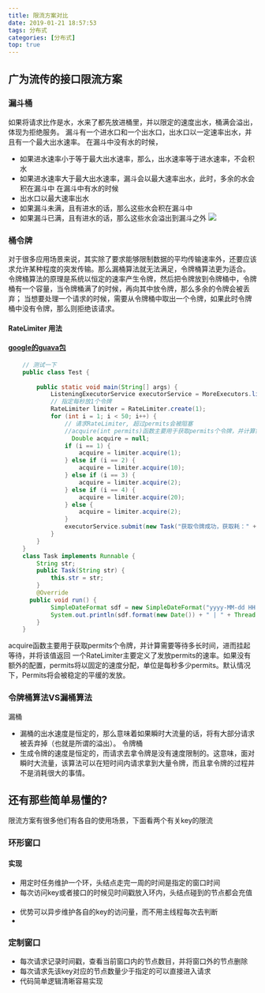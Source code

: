 ```yaml
---
title: 限流方案对比
date: 2019-01-21 18:57:53
tags: 分布式
categories: [分布式]
top: true
---
```


## 广为流传的接口限流方案
### 漏斗桶
如果将请求比作是水，水来了都先放进桶里，并以限定的速度出水，桶满会溢出，体现为拒绝服务。
漏斗有一个进水口和一个出水口，出水口以一定速率出水，并且有一个最大出水速率。
在漏斗中没有水的时候，
- 如果进水速率小于等于最大出水速率，那么，出水速率等于进水速率，不会积水
- 如果进水速率大于最大出水速率，漏斗会以最大速率出水，此时，多余的水会积在漏斗中
在漏斗中有水的时候
- 出水口以最大速率出水
- 如果漏斗未满，且有进水的话，那么这些水会积在漏斗中
- 如果漏斗已满，且有进水的话，那么这些水会溢出到漏斗之外
![](http://ww1.sinaimg.cn/large/006Cwrd9ly1fy4wszq4y5j31hc0u0thv.jpg)
### 桶令牌
对于很多应用场景来说，其实除了要求能够限制数据的平均传输速率外，还要应该求允许某种程度的突发传输。那么漏桶算法就无法满足，令牌桶算法更为适合。
令牌桶算法的原理是系统以恒定的速率产生令牌，然后把令牌放到令牌桶中，令牌桶有一个容量，当令牌桶满了的时候，再向其中放令牌，那么多余的令牌会被丢弃；
当想要处理一个请求的时候，需要从令牌桶中取出一个令牌，如果此时令牌桶中没有令牌，那么则拒绝该请求。
#### RateLimiter 用法
#### [google的guava包](https://github.com/google/guava)
```` java
    // 测试一下
    public class Test {
    
        public static void main(String[] args) {
            ListeningExecutorService executorService = MoreExecutors.listeningDecorator(Executors.newFixedThreadPool(100));
            // 指定每秒放1个令牌
            RateLimiter limiter = RateLimiter.create(1);
            for (int i = 1; i < 50; i++) {
                // 请求RateLimiter, 超过permits会被阻塞
                //acquire(int permits)函数主要用于获取permits个令牌，并计算需要等待多长时间，进而挂起等待，并将该值返回
                  Double acquire = null;
                if (i == 1) {
                    acquire = limiter.acquire(1);
                } else if (i == 2) {
                    acquire = limiter.acquire(10);
                } else if (i == 3) {
                    acquire = limiter.acquire(2);
                } else if (i == 4) {
                    acquire = limiter.acquire(20);
                } else {
                    acquire = limiter.acquire(2);
                }
                executorService.submit(new Task("获取令牌成功，获取耗：" + acquire + " 第 " + i + " 个任务执行"));
            }
        }
    }
    class Task implements Runnable {
        String str;
        public Task(String str) {
            this.str = str;
        }
        @Override
      public void run() {
            SimpleDateFormat sdf = new SimpleDateFormat("yyyy-MM-dd HH:mm:ss.SSS");
            System.out.println(sdf.format(new Date()) + " | " + Thread.currentThread().getName() + str);
        }
    }
````
acquire函数主要用于获取permits个令牌，并计算需要等待多长时间，进而挂起等待，并将该值返回
一个RateLimiter主要定义了发放permits的速率。如果没有额外的配置，permits将以固定的速度分配，单位是每秒多少permits。默认情况下，Permits将会被稳定的平缓的发放。
### 令牌桶算法VS漏桶算法
漏桶
- 漏桶的出水速度是恒定的，那么意味着如果瞬时大流量的话，将有大部分请求被丢弃掉（也就是所谓的溢出）。
令牌桶
- 生成令牌的速度是恒定的，而请求去拿令牌是没有速度限制的。这意味，面对瞬时大流量，该算法可以在短时间内请求拿到大量令牌，而且拿令牌的过程并不是消耗很大的事情。

## 还有那些简单易懂的?
限流方案有很多他们有各自的使用场景，下面看两个有关key的限流
### 环形窗口
#### 实现
- 用定时任务维护一个环，头结点走完一周的时间是指定的窗口时间
- 每次访问key或者接口的时候见时间戳放入环内，头结点碰到的节点都会充值
####
- 优势可以异步维护各自的key的访问量，而不用主线程每次去判断
- 
### 定制窗口
- 每次请求记录时间戳，查看当前窗口内的节点数目，并将窗口外的节点删除
- 每次请求先该key对应的节点数量少于指定的可以直接进入请求
- 代码简单逻辑清晰容易实现